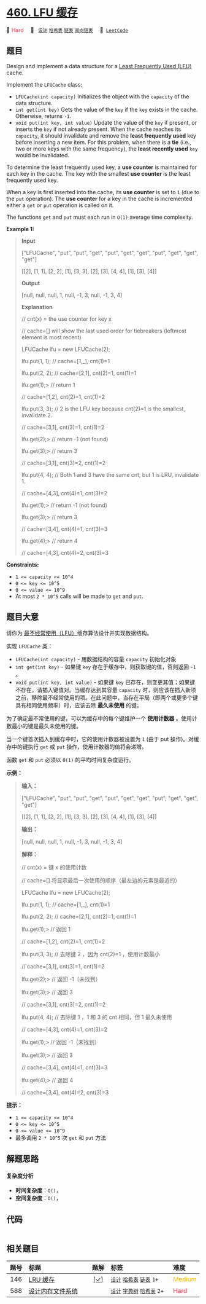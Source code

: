 # [460. LFU 缓存](https://leetcode.com/problems/lfu-cache)

🔴 <font color=#ff334b>Hard</font>&emsp; 🔖&ensp; [`设计`](/leetcode/outline/tag/design.md) [`哈希表`](/leetcode/outline/tag/hash-table.md) [`链表`](/leetcode/outline/tag/linked-list.md) [`双向链表`](/leetcode/outline/tag/doubly-linked-list.md)&emsp; 🔗&ensp;[`LeetCode`](https://leetcode.com/problems/lfu-cache)


## 题目

Design and implement a data structure for a [Least Frequently Used
(LFU)](https://en.wikipedia.org/wiki/Least_frequently_used) cache.

Implement the `LFUCache` class:

  * `LFUCache(int capacity)` Initializes the object with the `capacity` of the data structure.
  * `int get(int key)` Gets the value of the `key` if the `key` exists in the cache. Otherwise, returns `-1`.
  * `void put(int key, int value)` Update the value of the `key` if present, or inserts the `key` if not already present. When the cache reaches its `capacity`, it should invalidate and remove the **least frequently used** key before inserting a new item. For this problem, when there is a **tie** (i.e., two or more keys with the same frequency), the **least recently used** `key` would be invalidated.

To determine the least frequently used key, a **use counter** is maintained
for each key in the cache. The key with the smallest **use counter** is the
least frequently used key.

When a key is first inserted into the cache, its **use counter** is set to `1`
(due to the `put` operation). The **use counter** for a key in the cache is
incremented either a `get` or `put` operation is called on it.

The functions `get` and `put` must each run in `O(1)` average time complexity.



**Example 1:**

> 
> 
> 
> 
> 
> **Input**
> 
> ["LFUCache", "put", "put", "get", "put", "get", "get", "put", "get", "get", "get"]
> 
> [[2], [1, 1], [2, 2], [1], [3, 3], [2], [3], [4, 4], [1], [3], [4]]
> 
> **Output**
> 
> [null, null, null, 1, null, -1, 3, null, -1, 3, 4]
> 
> 
> 
> **Explanation**
> 
> // cnt(x) = the use counter for key x
> 
> // cache=[] will show the last used order for tiebreakers (leftmost element is  most recent)
> 
> LFUCache lfu = new LFUCache(2);
> 
> lfu.put(1, 1);   // cache=[1,_], cnt(1)=1
> 
> lfu.put(2, 2);   // cache=[2,1], cnt(2)=1, cnt(1)=1
> 
> lfu.get(1);> 
>   // return 1
> 
> > 
> > 
> > 
> > 
>  // cache=[1,2], cnt(2)=1, cnt(1)=2
> 
> lfu.put(3, 3);   // 2 is the LFU key because cnt(2)=1 is the smallest, invalidate 2.
> 
> > 
> > 
> > 
> > 
>  // cache=[3,1], cnt(3)=1, cnt(1)=2
> 
> lfu.get(2);> 
>   // return -1 (not found)
> 
> lfu.get(3);> 
>   // return 3
> 
> > 
> > 
> > 
> > 
>  // cache=[3,1], cnt(3)=2, cnt(1)=2
> 
> lfu.put(4, 4);   // Both 1 and 3 have the same cnt, but 1 is LRU, invalidate 1.
> 
> > 
> > 
> > 
> > 
>  // cache=[4,3], cnt(4)=1, cnt(3)=2
> 
> lfu.get(1);> 
>   // return -1 (not found)
> 
> lfu.get(3);> 
>   // return 3
> 
> > 
> > 
> > 
> > 
>  // cache=[3,4], cnt(4)=1, cnt(3)=3
> 
> lfu.get(4);> 
>   // return 4
> 
> > 
> > 
> > 
> > 
>  // cache=[4,3], cnt(4)=2, cnt(3)=3

**Constraints:**

  * `1 <= capacity <= 10^4`
  * `0 <= key <= 10^5`
  * `0 <= value <= 10^9`
  * At most `2 * 10^5` calls will be made to `get` and `put`.






## 题目大意

请你为
[最不经常使用（LFU）](https://baike.baidu.com/item/%E7%BC%93%E5%AD%98%E7%AE%97%E6%B3%95)缓存算法设计并实现数据结构。

实现 `LFUCache` 类：

  * `LFUCache(int capacity)` \- 用数据结构的容量 `capacity` 初始化对象
  * `int get(int key)` \- 如果键 `key` 存在于缓存中，则获取键的值，否则返回 `-1` 。
  * `void put(int key, int value)` \- 如果键 `key` 已存在，则变更其值；如果键不存在，请插入键值对。当缓存达到其容量 `capacity` 时，则应该在插入新项之前，移除最不经常使用的项。在此问题中，当存在平局（即两个或更多个键具有相同使用频率）时，应该去除 **最久未使用** 的键。

为了确定最不常使用的键，可以为缓存中的每个键维护一个 **使用计数器** 。使用计数最小的键是最久未使用的键。

当一个键首次插入到缓存中时，它的使用计数器被设置为 `1` (由于 put 操作)。对缓存中的键执行 `get` 或 `put`
操作，使用计数器的值将会递增。

函数 `get` 和 `put` 必须以 `O(1)` 的平均时间复杂度运行。



**示例：**

> 
> 
> 
> 
> 
> **输入：**
> 
> ["LFUCache", "put", "put", "get", "put", "get", "get", "put", "get", "get", "get"]
> 
> [[2], [1, 1], [2, 2], [1], [3, 3], [2], [3], [4, 4], [1], [3], [4]]
> 
> **输出：**
> 
> [null, null, null, 1, null, -1, 3, null, -1, 3, 4]
> 
> 
> 
> **解释：**
> 
> // cnt(x) = 键 x 的使用计数
> 
> // cache=[] 将显示最后一次使用的顺序（最左边的元素是最近的）
> 
> LFUCache lfu = new LFUCache(2);
> 
> lfu.put(1, 1);   // cache=[1,_], cnt(1)=1
> 
> lfu.put(2, 2);   // cache=[2,1], cnt(2)=1, cnt(1)=1
> 
> lfu.get(1);> 
>   // 返回 1
> 
> > 
> > 
> > 
> > 
>  // cache=[1,2], cnt(2)=1, cnt(1)=2
> 
> lfu.put(3, 3);   // 去除键 2 ，因为 cnt(2)=1 ，使用计数最小
> 
> > 
> > 
> > 
> > 
>  // cache=[3,1], cnt(3)=1, cnt(1)=2
> 
> lfu.get(2);> 
>   // 返回 -1（未找到）
> 
> lfu.get(3);> 
>   // 返回 3
> 
> > 
> > 
> > 
> > 
>  // cache=[3,1], cnt(3)=2, cnt(1)=2
> 
> lfu.put(4, 4);   // 去除键 1 ，1 和 3 的 cnt 相同，但 1 最久未使用
> 
> > 
> > 
> > 
> > 
>  // cache=[4,3], cnt(4)=1, cnt(3)=2
> 
> lfu.get(1);> 
>   // 返回 -1（未找到）
> 
> lfu.get(3);> 
>   // 返回 3
> 
> > 
> > 
> > 
> > 
>  // cache=[3,4], cnt(4)=1, cnt(3)=3
> 
> lfu.get(4);> 
>   // 返回 4
> 
> > 
> > 
> > 
> > 
>  // cache=[3,4], cnt(4)=2, cnt(3)=3



**提示：**

  * `1 <= capacity <= 10^4`
  * `0 <= key <= 10^5`
  * `0 <= value <= 10^9`
  * 最多调用 `2 * 10^5` 次 `get` 和 `put` 方法


## 解题思路

#### 复杂度分析

- **时间复杂度**：`O()`，
- **空间复杂度**：`O()`，

## 代码

```javascript

```

## 相关题目

<!-- prettier-ignore -->
| 题号 | 标题 | 题解 | 标签 | 难度 |
| :------: | :------ | :------: | :------ | :------ |
| 146 | [LRU 缓存](https://leetcode.com/problems/lru-cache) | [[✓]](https://2xiao.github.io/leetcode-js/leetcode/problem/0146) |  [`设计`](/leetcode/outline/tag/design.md) [`哈希表`](/leetcode/outline/tag/hash-table.md) [`链表`](/leetcode/outline/tag/linked-list.md) `1+` | <font color=#ffb800>Medium</font> |
| 588 | [设计内存文件系统](https://leetcode.com/problems/design-in-memory-file-system) |  |  [`设计`](/leetcode/outline/tag/design.md) [`字典树`](/leetcode/outline/tag/trie.md) [`哈希表`](/leetcode/outline/tag/hash-table.md) `2+` | <font color=#ff334b>Hard</font> |

<style>
.blue {
    background-color: #096dd9;
    padding: 0.25rem 0.5rem;
    margin: 0;
    font-size: 0.85em;
    border-radius: 3px;
    color: white;
    font-weight: 500;
}
table th:first-of-type { width: 10%; }
table th:nth-of-type(2) { width: 35%; }
table th:nth-of-type(3) { width: 10%; }
table th:nth-of-type(4) { width: 35%; }
table th:nth-of-type(5) { width: 10%; }
</style>
